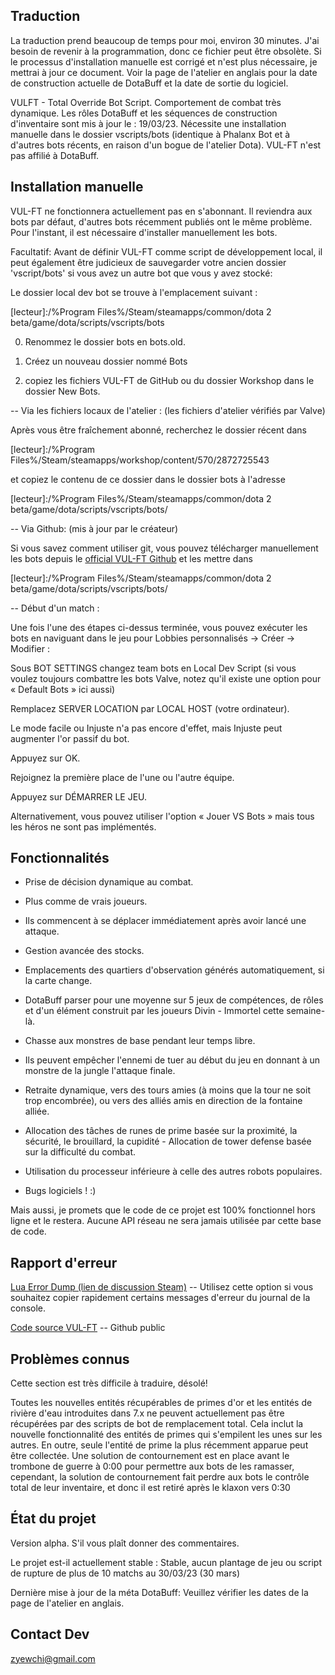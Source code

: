 ##  Traduction 

La traduction prend beaucoup de temps pour moi, environ 30 minutes. J'ai besoin de revenir à la programmation, donc ce fichier peut être obsolète. Si le processus d'installation manuelle est corrigé et n'est plus nécessaire, je mettrai à jour ce document. Voir la page de l'atelier en anglais pour la date de construction actuelle de DotaBuff et la date de sortie du logiciel.



VULFT - Total Override Bot Script. Comportement de combat très dynamique. Les rôles DotaBuff et les séquences de construction d'inventaire sont mis à jour le : 19/03/23. Nécessite une installation manuelle dans le dossier vscripts/bots (identique à Phalanx Bot et à d'autres bots récents, en raison d'un bogue de l'atelier Dota). VUL-FT n'est pas affilié à DotaBuff.



##  Installation manuelle 

VUL-FT ne fonctionnera actuellement pas en s'abonnant. Il reviendra aux bots par défaut, d'autres bots récemment publiés ont le même problème. Pour l'instant, il est nécessaire d'installer manuellement les bots.



Facultatif: Avant de définir VUL-FT comme script de développement local, il peut également être judicieux de sauvegarder votre ancien dossier 'vscript/bots' si vous avez un autre bot que vous y avez stocké:

Le dossier local dev bot se trouve à l'emplacement suivant :

[lecteur]:/%Program Files%/Steam/steamapps/common/dota 2 beta/game/dota/scripts/vscripts/bots

0) Renommez le dossier bots en bots.old.

1) Créez un nouveau dossier nommé Bots

2) copiez les fichiers VUL-FT de GitHub ou du dossier Workshop dans le dossier New Bots.



-- Via les fichiers locaux de l'atelier : (les fichiers d'atelier vérifiés par Valve)

Après vous être fraîchement abonné, recherchez le dossier récent dans

[lecteur]:/%Program Files%/Steam/steamapps/workshop/content/570/2872725543

et copiez le contenu de ce dossier dans le dossier bots à l'adresse

[lecteur]:/%Program Files%/Steam/steamapps/common/dota 2 beta/game/dota/scripts/vscripts/bots/



-- Via Github: (mis à jour par le créateur)

Si vous savez comment utiliser git, vous pouvez télécharger manuellement les bots depuis le [official VUL-FT Github](https://github.com/yewchi/vulft) et les mettre dans

[lecteur]:/%Program Files%/Steam/steamapps/common/dota 2 beta/game/dota/scripts/vscripts/bots/



-- Début d'un match :

Une fois l'une des étapes ci-dessus terminée, vous pouvez exécuter les bots en naviguant dans le jeu pour Lobbies personnalisés -> Créer -> Modifier :

Sous BOT SETTINGS changez team bots en Local Dev Script (si vous voulez toujours combattre les bots Valve, notez qu'il existe une option pour « Default Bots » ici aussi)

Remplacez SERVER LOCATION par LOCAL HOST (votre ordinateur).

Le mode facile ou Injuste n'a pas encore d'effet, mais Injuste peut augmenter l'or passif du bot.

Appuyez sur OK.

Rejoignez la première place de l'une ou l'autre équipe.

Appuyez sur DÉMARRER LE JEU.



Alternativement, vous pouvez utiliser l'option « Jouer VS Bots » mais tous les héros ne sont pas implémentés.



##  Fonctionnalités 

- Prise de décision dynamique au combat.

- Plus comme de vrais joueurs.

- Ils commencent à se déplacer immédiatement après avoir lancé une attaque.

- Gestion avancée des stocks.

- Emplacements des quartiers d'observation générés automatiquement, si la carte change.

- DotaBuff parser pour une moyenne sur 5 jeux de compétences, de rôles et d'un élément construit par les joueurs Divin - Immortel cette semaine-là.

- Chasse aux monstres de base pendant leur temps libre.

- Ils peuvent empêcher l'ennemi de tuer au début du jeu en donnant à un monstre de la jungle l'attaque finale.

- Retraite dynamique, vers des tours amies (à moins que la tour ne soit trop encombrée), ou vers des alliés amis en direction de la fontaine alliée.

- Allocation des tâches de runes de prime basée sur la proximité, la sécurité, le brouillard, la cupidité - Allocation de tower defense basée sur la difficulté du combat.

- Utilisation du processeur inférieure à celle des autres robots populaires.

- Bugs logiciels ! :)



Mais aussi, je promets que le code de ce projet est 100% fonctionnel hors ligne et le restera. Aucune API réseau ne sera jamais utilisée par cette base de code.



##  Rapport d'erreur 

[ Lua Error Dump (lien de discussion Steam)](https://steamcommunity.com/workshop/filedetails/discussion/2872725543/3648503910213521285/) -- Utilisez cette option si vous souhaitez copier rapidement certains messages d'erreur du journal de la console.

[ Code source VUL-FT](https://github.com/Yewchi/vulft) -- Github public



##  Problèmes connus 

Cette section est très difficile à traduire, désolé!



Toutes les nouvelles entités récupérables de primes d'or et les entités de rivière d'eau introduites dans 7.x ne peuvent actuellement pas être récupérées par des scripts de bot de remplacement total. Cela inclut la nouvelle fonctionnalité des entités de primes qui s'empilent les unes sur les autres. En outre, seule l'entité de prime la plus récemment apparue peut être collectée. Une solution de contournement est en place avant le trombone de guerre à 0:00 pour permettre aux bots de les ramasser, cependant, la solution de contournement fait perdre aux bots le contrôle total de leur inventaire, et donc il est retiré après le klaxon vers 0:30



##  État du projet 

Version alpha. S'il vous plaît donner des commentaires.

Le projet est-il actuellement stable : Stable, aucun plantage de jeu ou script de rupture de plus de 10 matchs au 30/03/23 (30 mars)

Dernière mise à jour de la méta DotaBuff: Veuillez vérifier les dates de la page de l'atelier en anglais.



##  Contact Dev 

zyewchi@gmail.com

